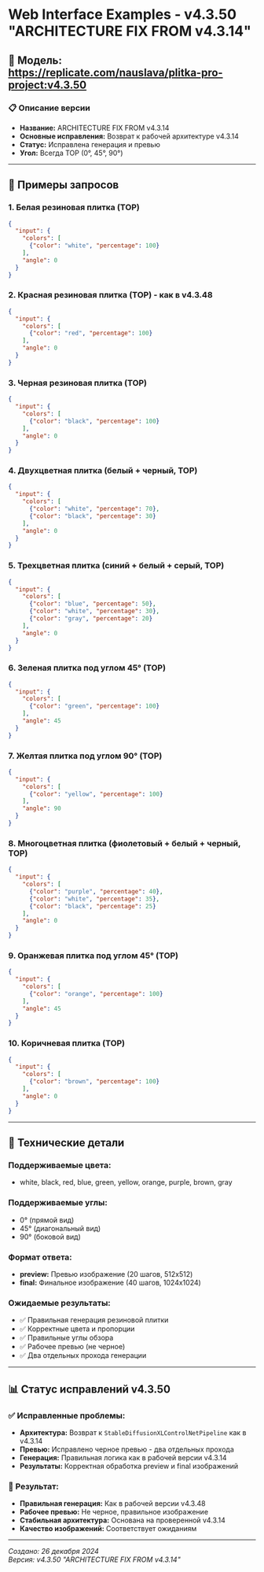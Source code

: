 # Web Interface Examples - v4.3.50 "ARCHITECTURE FIX FROM v4.3.14"

## 🎯 Модель: https://replicate.com/nauslava/plitka-pro-project:v4.3.50

### 📋 Описание версии
- **Название:** ARCHITECTURE FIX FROM v4.3.14
- **Основные исправления:** Возврат к рабочей архитектуре v4.3.14
- **Статус:** Исправлена генерация и превью
- **Угол:** Всегда TOP (0°, 45°, 90°)

---

## 🎨 Примеры запросов

### 1. Белая резиновая плитка (TOP)
```json
{
  "input": {
    "colors": [
      {"color": "white", "percentage": 100}
    ],
    "angle": 0
  }
}
```

### 2. Красная резиновая плитка (TOP) - как в v4.3.48
```json
{
  "input": {
    "colors": [
      {"color": "red", "percentage": 100}
    ],
    "angle": 0
  }
}
```

### 3. Черная резиновая плитка (TOP)
```json
{
  "input": {
    "colors": [
      {"color": "black", "percentage": 100}
    ],
    "angle": 0
  }
}
```

### 4. Двухцветная плитка (белый + черный, TOP)
```json
{
  "input": {
    "colors": [
      {"color": "white", "percentage": 70},
      {"color": "black", "percentage": 30}
    ],
    "angle": 0
  }
}
```

### 5. Трехцветная плитка (синий + белый + серый, TOP)
```json
{
  "input": {
    "colors": [
      {"color": "blue", "percentage": 50},
      {"color": "white", "percentage": 30},
      {"color": "gray", "percentage": 20}
    ],
    "angle": 0
  }
}
```

### 6. Зеленая плитка под углом 45° (TOP)
```json
{
  "input": {
    "colors": [
      {"color": "green", "percentage": 100}
    ],
    "angle": 45
  }
}
```

### 7. Желтая плитка под углом 90° (TOP)
```json
{
  "input": {
    "colors": [
      {"color": "yellow", "percentage": 100}
    ],
    "angle": 90
  }
}
```

### 8. Многоцветная плитка (фиолетовый + белый + черный, TOP)
```json
{
  "input": {
    "colors": [
      {"color": "purple", "percentage": 40},
      {"color": "white", "percentage": 35},
      {"color": "black", "percentage": 25}
    ],
    "angle": 0
  }
}
```

### 9. Оранжевая плитка под углом 45° (TOP)
```json
{
  "input": {
    "colors": [
      {"color": "orange", "percentage": 100}
    ],
    "angle": 45
  }
}
```

### 10. Коричневая плитка (TOP)
```json
{
  "input": {
    "colors": [
      {"color": "brown", "percentage": 100}
    ],
    "angle": 0
  }
}
```

---

## 🔧 Технические детали

### Поддерживаемые цвета:
- white, black, red, blue, green, yellow, orange, purple, brown, gray

### Поддерживаемые углы:
- 0° (прямой вид)
- 45° (диагональный вид)
- 90° (боковой вид)

### Формат ответа:
- **preview:** Превью изображение (20 шагов, 512x512)
- **final:** Финальное изображение (40 шагов, 1024x1024)

### Ожидаемые результаты:
- ✅ Правильная генерация резиновой плитки
- ✅ Корректные цвета и пропорции
- ✅ Правильные углы обзора
- ✅ Рабочее превью (не черное)
- ✅ Два отдельных прохода генерации

---

## 📊 Статус исправлений v4.3.50

### ✅ Исправленные проблемы:
- **Архитектура:** Возврат к `StableDiffusionXLControlNetPipeline` как в v4.3.14
- **Превью:** Исправлено черное превью - два отдельных прохода
- **Генерация:** Правильная логика как в рабочей версии v4.3.14
- **Результаты:** Корректная обработка preview и final изображений

### 🎯 Результат:
- **Правильная генерация:** Как в рабочей версии v4.3.48
- **Рабочее превью:** Не черное, правильное изображение
- **Стабильная архитектура:** Основана на проверенной v4.3.14
- **Качество изображений:** Соответствует ожиданиям

---

*Создано: 26 декабря 2024*  
*Версия: v4.3.50 "ARCHITECTURE FIX FROM v4.3.14"*
